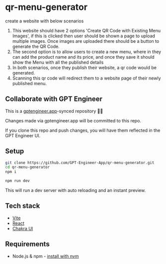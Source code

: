 # qr-menu-generator

create a website with below scenarios
1. This website should have 2 options 'Create QR Code with Existing Menu Images', if this is clicked then user should be shown a page to upload multiple images. Once images are uploaded there should be a button to generate the QR Code.
2. The second option is to allow users to create a new menu, where in they can add the product name and its price, and once they save it should show the Menu with all the published details
3. In both scenarios, once they publish their website, a qr code would be generated.
4. Scanning this qr code will redirect them to a website page of their newly published menu. 

## Collaborate with GPT Engineer

This is a [gptengineer.app](https://gptengineer.app)-synced repository 🌟🤖

Changes made via gptengineer.app will be committed to this repo.

If you clone this repo and push changes, you will have them reflected in the GPT Engineer UI.

## Setup

```sh
git clone https://github.com/GPT-Engineer-App/qr-menu-generator.git
cd qr-menu-generator
npm i
```

```sh
npm run dev
```

This will run a dev server with auto reloading and an instant preview.

## Tech stack

- [Vite](https://vitejs.dev/)
- [React](https://react.dev/)
- [Chakra UI](https://chakra-ui.com/)

## Requirements

- Node.js & npm - [install with nvm](https://github.com/nvm-sh/nvm#installing-and-updating)

